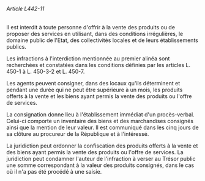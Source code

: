 ###### Article L442-11

Il est interdit à toute personne d'offrir à la vente des produits ou de proposer des services en utilisant, dans des conditions irrégulières, le domaine public de l'Etat, des collectivités locales et de leurs établissements publics.

Les infractions à l'interdiction mentionnée au premier alinéa sont recherchées et constatées dans les conditions définies par les articles L. 450-1 à L. 450-3-2 et L. 450-7.

Les agents peuvent consigner, dans des locaux qu'ils déterminent et pendant une durée qui ne peut être supérieure à un mois, les produits offerts à la vente et les biens ayant permis la vente des produits ou l'offre de services.

La consignation donne lieu à l'établissement immédiat d'un procès-verbal. Celui-ci comporte un inventaire des biens et des marchandises consignés ainsi que la mention de leur valeur. Il est communiqué dans les cinq jours de sa clôture au procureur de la République et à l'intéressé.

La juridiction peut ordonner la confiscation des produits offerts à la vente et des biens ayant permis la vente des produits ou l'offre de services. La juridiction peut condamner l'auteur de l'infraction à verser au Trésor public une somme correspondant à la valeur des produits consignés, dans le cas où il n'a pas été procédé à une saisie.

